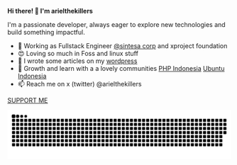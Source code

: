**Hi there! 👋 I'm arielthekillers**

I'm a passionate developer, always eager to explore new technologies and build something impactful.
- 🚀 Working as Fullstack Engineer [@sintesa corp](https://sintesacorp.id) and xproject foundation
- 😍 Loving so much in Foss and linux stuff
- 📑 I wrote some articles on my [wordpress](https://arielthekillers.wordpress.com)
- 🌻 Growth and learn with a a lovely communities [PHP Indonesia](https://www.facebook.com/groups/35688476100) [Ubuntu Indonesia](https://www.facebook.com/groups/2327054593)
- 📫 Reach me on x (twitter) @arielthekillers

[SUPPORT ME](https://arielthekillers.id/donate)

![GitHub Contribution Snake](https://raw.githubusercontent.com/arielthekillers/arielthekillers/output/github-contribution-grid-snake-dark.svg)
